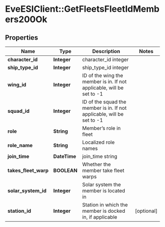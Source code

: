 # EveESIClient::GetFleetsFleetIdMembers200Ok

## Properties
Name | Type | Description | Notes
------------ | ------------- | ------------- | -------------
**character_id** | **Integer** | character_id integer | 
**ship_type_id** | **Integer** | ship_type_id integer | 
**wing_id** | **Integer** | ID of the wing the member is in. If not applicable, will be set to -1 | 
**squad_id** | **Integer** | ID of the squad the member is in. If not applicable, will be set to -1 | 
**role** | **String** | Member’s role in fleet | 
**role_name** | **String** | Localized role names | 
**join_time** | **DateTime** | join_time string | 
**takes_fleet_warp** | **BOOLEAN** | Whether the member take fleet warps | 
**solar_system_id** | **Integer** | Solar system the member is located in | 
**station_id** | **Integer** | Station in which the member is docked in, if applicable | [optional] 


